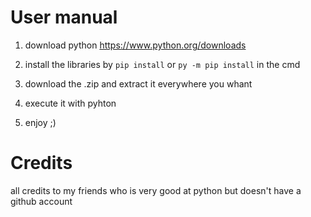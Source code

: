 # User manual
1) download python https://www.python.org/downloads

2) install the libraries by `pip install` or `py -m pip install` in the cmd

3) download the .zip and extract it everywhere you whant

4) execute it with pyhton

5) enjoy ;)


# Credits 
all credits to my friends who is very good at python but doesn't have a github account
